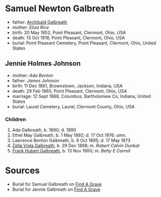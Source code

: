 # Samuel Newton Galbreath

- father: [Archibald Galbreath](galbreath-archibald-1815.md)
- mother: *Eliza Rice*
- birth: 20 May 1852, Point Pleasant, Clermont, Ohio, USA
- death: 13 Oct 1918, Point Pleasant, Clermont, Ohio, USA
- burial: Point Pleasant Cemetery, Point Pleasant, Clermont, Ohio, United States

## Jennie Holmes Johnson

- mother: *Ada Benton*
- father: *James Johnson*
- birth: 11 Dec 1861, Brownstown, Jackson, Indiana, USA
- death: 29 Feb 1960, Point Pleasant, Clermont, Ohio, USA
- marriage: 12 Sept 1888, Columbus, Bartholomew Co, Indiana, United States
- burial: Laurel Cemetery, Laurel, Clermont County, Ohio, USA

### Children

1. Ada Galbreath, b. 1890; d. 1890
2. Ethel May Galbreath, b. 1 May 1892; d. 17 Oct 1976. umn.
3. Lawrence Benton Galbreath, b. 9 Oct 1895; d. 17 May 1973
4. [Zella Viola Galbreath](galbreath-zella-viola-1898.md), b. 29 Dec 1898; m. *Robert Calvin Dunbar*
5. [Frank Hubert Galbreath](galbreath-frank-hubert-1900.md), b. 13 Nov 1900; m. *Betty E Carroll*

# Sources

- Burial for Samuel Galbreath on [Find A Grave](https://www.findagrave.com/memorial/133958480/samuel-newton-galbreath)
- Burial for Jennie Galbreath on [Find A Grave](https://www.findagrave.com/memorial/133958496/jennie-holmes-galbreath)
